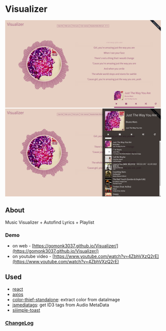 # Visualizer

![v1.5](images/v1.5.png)
![v1.5_playlist](images/v1.5_playlist.png)

## About

Music Visualizer  + Autofind Lyrics + Playlist

### Demo
- on web - [https://gomonk3037.github.io/Visualizer/](https://gomonk3037.github.io/Visualizer/)
- on youtube video - [https://www.youtube.com/watch?v=4ZbhVXzQ2rE](https://www.youtube.com/watch?v=4ZbhVXzQ2rE)

## Used
- [react](https://github.com/facebook/react)
- [axios](https://github.com/mzabriskie/axios)
- [color-thief-standalone](https://github.com/lokesh/color-thief): extract color from dataImage
- [jsmediatags](https://github.com/aadsm/jsmediatags): get ID3 tags from Audio MetaData
- [siiimple-toast](https://github.com/gomonk3037/siiimple-Toast)

### [ChangeLog](ChangeLog.md)
